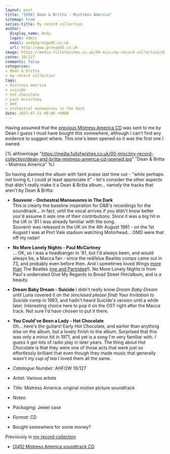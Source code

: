 ```yaml
---
layout: post
title: "[056] Dean & Britta - Mistress America"
sitemap: true
series-title: My record collection
author:
  display_name: Andy
  login: admin
  email: andy@grange85.co.uk
  url: http://www.grange85.co.uk
image: https://media.fullofwishes.co.uk/00-misc/my-record-collection/dean-and-britta-mistress-america-cd-opened.jpg
catno: 10/127
comments: false
categories:
- dean & britta
- my record collection
tags:
- mistress america
- suicide
- hot chocolate
- paul mccartney
- omd
- orchestral manoeuvres in the dark
date: 2023-07-31 00:00 +0000
---
```

Having assumed that the [previous Mistress America CD](/2023/06/22/my-record-collection-045-mistress-america-soundtrack-cd/) was sent to me by Dean I guess I must have bought this somewhere, although I can't find any evidence to suggest where. This one's been opened so it was the first one I owned.

{% ahfowimage "https://media.fullofwishes.co.uk/00-misc/my-record-collection/dean-and-britta-mistress-america-cd-opened.jpg" "Dean & Britta - Mistress America" %}

So having damned the album with faint praise last time out - "while perhaps not loving it, I could at least appreciate it" - let's consider the other aspects that didn't really make it a Dean & Britta album... namely the tracks that aren't by Dean & Britta:

 - __Souvenir - Orchestral Manoeuvres in The Dark__  
   This is clearly the baseline inspiration for D&B's recordings for the soundtrack... in fact, until the vocal arrives if you didn't know better you'd assume it _was_ one of their contributions. Since it was a big hit in the UK in '81 I was already familiar with the song.  
   Souvenir was released in the UK on the 4th August 1981 - on the 1st August I was at Port Vale stadium watching Motorhead... OMD were that off my radar!

 - __No More Lonely Nights - Paul McCartney__  
   ... OK, so I was a headbanger in '81, but I'd always been, and would always be, a Macca fan - since the red/blue Beatles comps came out in 73, and probably even before then. And I sometimes loved Wings [more than](https://www.youtube.com/watch?v=_dbYxAr697w) The Beatles ([me and Partridge](https://www.youtube.com/watch?v=tyZspqjtG2k)!). No More Lonely Nights is from Paul's underrated Give My Regards to Broad Street film/album, and is a beauty.

 - __Dream Baby Dream - Suicide__
   I didn't really know _Dream Baby Dream_ until Luna covered it on the _(enclosed please find) Your Invitation to Suicide_ comp in 1993, and hadn't heard Suicide's version until a while later. Interesting choice here to pop it on the OST right after the Macca track. Not sure I'd have chosen to put it there.

 - __You Could've Been a Lady - Hot Chocolate__  
   Oh... here's the guitars! Early Hot Chocolate, and earlier than anything else on the album, but a lovely finish to the album. Surprised that this was only a minor hit in 1971, and yet is a song I'm very familiar with. I guess it got lots of radio play in later years. The thing about Hot Chocolate is that they were one of those acts that were just so effortlessly brilliant that even though they made music that generally wasn't _my cup of tea_ I loved them all the same.

 - *Catalogue Number:* AHFOW 10/127
 - *Artist:* Various artists
 - *Title:* Mistress America: original motion picture soundtrack
 - *Notes:* 
 - *Packaging:* Jewel case
 - *Format:* CD
 - Bought somewhere for some money?
   
Previously in [my record collection](/category/my-record-collection/)
 - [[045] Mistress America soundtrack CD](/2023/06/22/my-record-collection-045-mistress-america-soundtrack-cd/)

